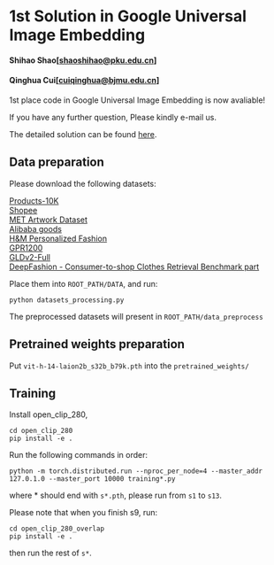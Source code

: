 
# 1st Solution in Google Universal Image Embedding

#### Shihao Shao[shaoshihao@pku.edu.cn]<br/>
#### Qinghua Cui[cuiqinghua@bjmu.edu.cn]


1st place code in Google Universal Image Embedding is now avaliable!

If you have any further question, Please kindly e-mail us.

The detailed solution can be found [here](https://www.kaggle.com/competitions/google-universal-image-embedding/discussion/359316).

## Data preparation

Please download the following datasets:

[Products-10K](https://products-10k.github.io/) <br/>
[Shopee](https://www.kaggle.com/competitions/shopee-product-matching/data) <br/>
[MET Artwork Dataset](https://www.kaggle.com/competitions/shopee-product-matching/data) <br/>
[Alibaba goods](https://www.kaggle.com/datasets/dschettler8845/the-met-dataset)<br/>
[H&M Personalized Fashion](https://www.kaggle.com/competitions/h-and-m-personalized-fashion-recommendations/data)<br/>
[GPR1200](https://www.kaggle.com/code/vitaliykinakh/gpr1200-benchmark-images-retrieval/data)<br/>
[GLDv2-Full](https://github.com/cvdfoundation/google-landmark)<br/>
[DeepFashion - Consumer-to-shop Clothes Retrieval Benchmark part](http://mmlab.ie.cuhk.edu.hk/projects/DeepFashion.html)<br/>

Place them into ```ROOT_PATH/DATA```, and run:
```
python datasets_processing.py
```

The preprocessed datasets will present in ```ROOT_PATH/data_preprocess```

## Pretrained weights preparation

Put ```vit-h-14-laion2b_s32b_b79k.pth``` into the ```pretrained_weights/```

## Training

Install open_clip_280,
```
cd open_clip_280
pip install -e .
```

Run the following commands in order:

```
python -m torch.distributed.run --nproc_per_node=4 --master_addr 127.0.1.0 --master_port 10000 training*.py
```
where * should end with ``` s*.pth ```, please run from ```s1``` to ```s13```.

Please note that when you finish s9, run:

```
cd open_clip_280_overlap
pip install -e .
```
then run the rest of ```s*```.


